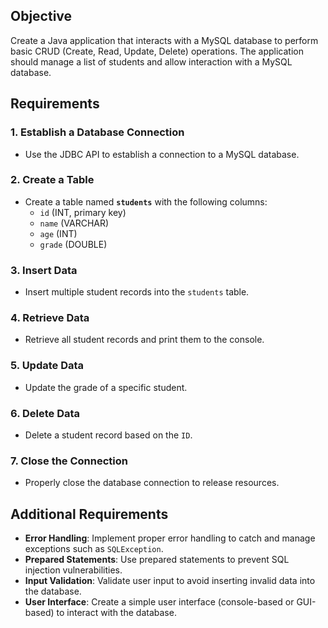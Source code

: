 ## Objective
Create a Java application that interacts with a MySQL database to perform basic CRUD (Create, Read, Update, Delete) operations. The application should manage a list of students and allow interaction with a MySQL database.

## Requirements

### 1. Establish a Database Connection
- Use the JDBC API to establish a connection to a MySQL database.

### 2. Create a Table
- Create a table named **`students`** with the following columns:
  - `id` (INT, primary key)
  - `name` (VARCHAR)
  - `age` (INT)
  - `grade` (DOUBLE)

### 3. Insert Data
- Insert multiple student records into the `students` table.

### 4. Retrieve Data
- Retrieve all student records and print them to the console.

### 5. Update Data
- Update the grade of a specific student.

### 6. Delete Data
- Delete a student record based on the `ID`.

### 7. Close the Connection
- Properly close the database connection to release resources.

## Additional Requirements

- **Error Handling**: Implement proper error handling to catch and manage exceptions such as `SQLException`.
- **Prepared Statements**: Use prepared statements to prevent SQL injection vulnerabilities.
- **Input Validation**: Validate user input to avoid inserting invalid data into the database.
- **User Interface**: Create a simple user interface (console-based or GUI-based) to interact with the database.
